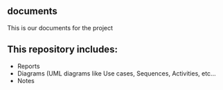## documents
This is our documents for the project

## This repository includes:
- Reports
- Diagrams (UML diagrams like Use cases, Sequences, Activities, etc...
- Notes
